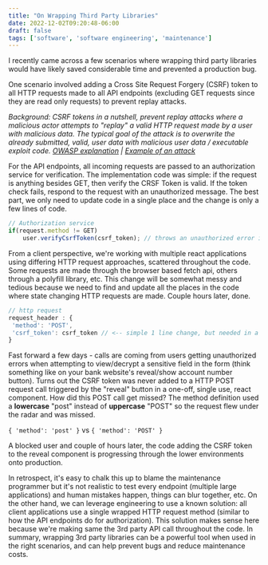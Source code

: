 ```yaml
---
title: "On Wrapping Third Party Libraries"
date: 2022-12-02T09:20:48-06:00
draft: false
tags: ['software', 'software engineering', 'maintenance']
---
```


I recently came across a few scenarios where wrapping third party libraries would have likely saved considerable time and prevented a production bug. 

One scenario involved adding a Cross Site Request Forgery (CSRF) token to all HTTP requests made to all API endpoints (excluding GET requests since they are read only requests) to prevent replay attacks. 

*Background: CSRF tokens in a nutshell, prevent replay attacks where a malicious actor attempts to "replay" a valid HTTP request made by a user with malicious data. The typical goal of the attack is to overwrite the already submitted, valid, user data with malicious user data / executable exploit code. [OWASP explanation](https://owasp.org/www-community/attacks/csrf) | [Example of an attack](https://guides.codepath.com/websecurity/Cross-Site-Request-Forgery)*


For the API endpoints, all incoming requests are passed to an authorization service for verification. The implementation code was simple: if the request is anything besides GET, then verify the CRSF Token is valid. If the token check fails, respond to the request with an unauthorized message. The best part, we only need to update code in a single place and the change is only a few lines of code.

```js
// Authorization service
if(request.method != GET)
    user.verifyCsrfToken(csrf_token); // throws an unauthorized error if invalid
```

From a client perspective, we're working with multiple react applications using differing HTTP request approaches, scattered throughout the code. Some requests are made through the browser based fetch api, others through a polyfill library, etc. This change will be somewhat messy and tedious because we need to find and update all the places in the code where state changing HTTP requests are made. Couple hours later, done.

```js
// http request
request_header : {
 'method': 'POST',
 'csrf_token': csrf_token // <-- simple 1 line change, but needed in a lot of places
}
```


Fast forward a few days - calls are coming from users getting unauthorized errors when attempting to view/decrypt a sensitive field in the form (think something like on your bank website's reveal/show account number button). Turns out the CSRF token was never added to a HTTP POST request call triggered by the "reveal" button in a one-off, single use, react component. How did this POST call get missed? The method definition used a **lowercase** "post" instead of **uppercase** "POST" so the request flew under the radar and was missed.

`{ 'method': 'post' }` vs `{ 'method': 'POST' }`

A blocked user and couple of hours later, the code adding the CSRF token to the reveal component is progressing through the lower environments onto production. 

In retrospect, it's easy to chalk this up to blame the maintenance programmer but it's not realistic to test every endpoint (multiple large applications) and human mistakes happen, things can blur together, etc. On the other hand, we can leverage engineering to use a known solution: all client applications use a single wrapped HTTP request method (similar to how the API endpoints do for authorization). This solution makes sense here because we're making same the 3rd party API call throughout the code. In summary, wrapping 3rd party libraries can be a powerful tool when used in the right scenarios, and can help prevent bugs and reduce maintenance costs.

